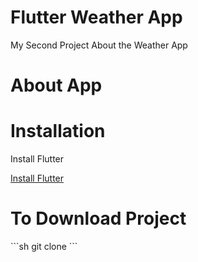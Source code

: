 <h1>Flutter Weather App</h1>

My Second Project About the Weather App

<h1>About App</h1> 

<h1>Installation</h1>
<p>Install Flutter</p>

<a href="https://docs.flutter.dev/get-started/install">Install Flutter</a>

<h1>To Download Project</h1>
```sh
git clone 
```
